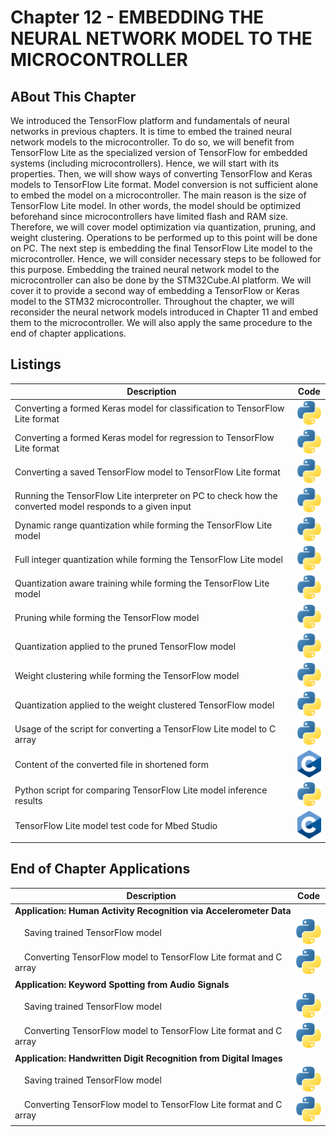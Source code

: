 # Chapter 12 - EMBEDDING THE NEURAL NETWORK MODEL TO THE MICROCONTROLLER

## ABout This Chapter

We introduced the TensorFlow platform and fundamentals of neural networks in previous chapters. It is time to embed the trained neural network models to the microcontroller. To do so, we will benefit from TensorFlow Lite as the specialized version of TensorFlow for embedded systems (including microcontrollers). Hence, we will start with its properties. Then, we will show ways of converting TensorFlow and Keras models to TensorFlow Lite format. Model conversion is not sufficient alone to embed the model on a microcontroller. The main reason is the size of TensorFlow Lite model. In other words, the model should be optimized beforehand since microcontrollers have limited flash and RAM size. Therefore, we will cover model optimization via quantization, pruning, and weight clustering. Operations to be performed up to this point will be done on PC. The next step is embedding the final TensorFlow Lite model to the microcontroller. Hence, we will consider necessary steps to be followed for this purpose. Embedding the trained neural network model to the microcontroller can also be done by the STM32Cube.AI platform. We will cover it to provide a second way of embedding a TensorFlow or Keras model to the STM32 microcontroller. Throughout the chapter, we will reconsider the neural network models introduced in Chapter 11 and embed them to the microcontroller. We will also apply the same procedure to the end of chapter applications.

## Listings
<center>

| Description                                                                        | Code                                                                   |
|----------------------------------------------------------------------------------- | ---------------------------------------------------------------------- |
| Converting a formed Keras model for classification to TensorFlow Lite format       | [![Code](../Images/py.png)](PythonScripts/convert_Keras_classifier.py) |
| Converting a formed Keras model for regression to TensorFlow Lite format           | [![Code](../Images/py.png)](PythonScripts/convert_Keras_regression.py) |
| Converting a saved TensorFlow model to TensorFlow Lite format                      | [![Code](../Images/py.png)](PythonScripts/convert_saved.py)            |
| Running the TensorFlow Lite interpreter on PC to check how the converted model responds to a given input | [![Code](../Images/py.png)](PythonScripts/TFLite_Interpreter.py) |
| Dynamic range quantization while forming the TensorFlow Lite model                 | [![Code](../Images/py.png)](PythonScripts/TFLite_DRQ.py)               |
| Full integer quantization while forming the TensorFlow Lite model                  | [![Code](../Images/py.png)](PythonScripts/TFLite_FIQ.py)               |
| Quantization aware training while forming the TensorFlow Lite model                | [![Code](../Images/py.png)](PythonScripts/TFLite_QAT.py)               |
| Pruning while forming the TensorFlow model                                         | [![Code](../Images/py.png)](PythonScripts/TFLite_Prune1.py)            |
| Quantization applied to the pruned TensorFlow model                                | [![Code](../Images/py.png)](PythonScripts/TFLite_Prune2.py)            |
| Weight clustering while forming the TensorFlow model                               | [![Code](../Images/py.png)](PythonScripts/TFLite_Cluster1.py)          |
| Quantization applied to the weight clustered TensorFlow model                      | [![Code](../Images/py.png)](PythonScripts/TFLite_Cluster2.py)          |
| Usage of the script for converting a TensorFlow Lite model to C array              | [![Code](../Images/py.png)](PythonScripts/export_tflitecc.py)          |
| Content of the converted file in shortened form                                    | [![Code](../Images/C.png)]()                                           |
| Python script for comparing TensorFlow Lite model inference results                | [![Code](../Images/py.png)](PythonScripts/Python_tflite_test_setup.py) |
| TensorFlow Lite model test code for Mbed Studio                                    | [![Code](../Images/C.png)]()                                           |

</center>


## End of Chapter Applications

<table>
    <thead>
        <tr>
            <th>Description</th>
            <th>Code</th>
        </tr>
    </thead>
    <tbody>
        <tr>
            <td colspan="2"><b>Application: Human Activity Recognition via Accelerometer Data</b></td>
        </tr>
        <tr>
            <td>&nbsp;&nbsp;&nbsp;&nbsp;Saving trained TensorFlow model</td>
            <td><a href="EOC1/mlp_har.py"><img src="../Images/py.png" alt="Code"></a></td>
        </tr>
        <tr>
            <td>&nbsp;&nbsp;&nbsp;&nbsp;Converting TensorFlow model to TensorFlow Lite format and C array</td>
            <td><a href="EOC1/export_tflite.py"><img src="../Images/py.png" alt="Code"></a></td>
        </tr>
        <tr>
            <td colspan="2"><b>Application: Keyword Spotting from Audio Signals</b></td>
        </tr>
        <tr>
            <td>&nbsp;&nbsp;&nbsp;&nbsp;Saving trained TensorFlow model</td>
            <td><a href="EOC2/mllp_fsdd.py"><img src="../Images/py.png" alt="Code"></a></td>
        </tr>
        <tr>
            <td>&nbsp;&nbsp;&nbsp;&nbsp;Converting TensorFlow model to TensorFlow Lite format and C array</td>
            <td><a href="EOC2/tflite2cc.py"><img src="../Images/py.png" alt="Code"></a></td>
        </tr>
        <tr>
            <td colspan="2"><b>Application: Handwritten Digit Recognition from Digital Images</b></td>
        </tr>
        <tr>
            <td>&nbsp;&nbsp;&nbsp;&nbsp;Saving trained TensorFlow model</td>
            <td><a href="EOC3/mlp_mnist.py"><img src="../Images/py.png" alt="Code"></a></td>
        </tr>
        <tr>
            <td>&nbsp;&nbsp;&nbsp;&nbsp;Converting TensorFlow model to TensorFlow Lite format and C array</td>
            <td><a href="EOC3/tflite2cc.py"><img src="../Images/py.png" alt="Code"></a></td>
        </tr>
    </tbody>
</table>


